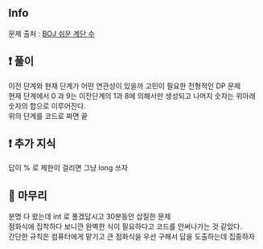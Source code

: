 ## Info

문제 출처 : [BOJ 쉬운 계단 수](https://www.acmicpc.net/problem/10844)

## ❗ 풀이

이전 단계와 현재 단계가 어떤 연관성이 있을까 고민이 필요한 전형적인 DP 문제<br>
현재 단계에서 0 과 9는 이전단계의 1과 8에 의해서만 생성되고 나머지 숫자는 위아래 숫자의 합으로 이루어진다.<br>
위의 단계를 코드로 짜면 끝

## ❗ 추가 지식

답이 % 로 제한이 걸리면 그냥 long 쓰자

## 🙂 마무리

분명 다 왔는데 int 로 풀겠답시고 30분동안 삽질한 문제<br>
점화식에 집착하다 보니깐 완벽한 식이 필요하다고 코드를 안써나가는 것 같았다.<br>
간단한 규칙은 컴퓨터에게 맡기고 큰 점화식을 우선 구해서 답을 도출하는데 집중하자
